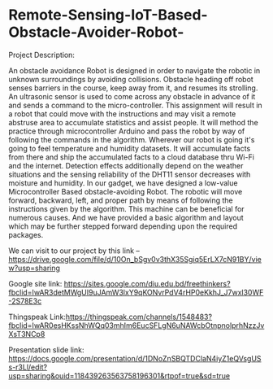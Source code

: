# Remote-Sensing-IoT-Based-Obstacle-Avoider-Robot-

Project Description:

An obstacle avoidance Robot is designed in order to navigate the robotic in unknown surroundings by avoiding collisions. Obstacle heading off robot senses barriers in the course, keep away from it, and resumes its strolling. An ultrasonic sensor is used to come across any obstacle in advance of it and sends a command to the micro-controller. 
This assignment will result in a robot that could move with the instructions and may visit a remote abstruse area to accumulate statistics and assist people. It will method the practice through microcontroller Arduino and pass the robot by way of following the commands in the algorithm. Wherever our robot is going it's going to feel temperature and humidity datasets. It will accumulate facts from there and ship the accumulated facts to a cloud database thru Wi-Fi and the internet. Detection effects additionally depend on the weather situations and the sensing reliability of the DHT11 sensor decreases with moisture and humidity. In our gadget, we have designed a low-value Microcontroller Based obstacle-avoiding Robot. The robotic will move forward, backward, left, and proper path by means of following the instructions given by the algorithm. 
This machine can be beneficial for numerous causes. And we have provided a basic algorithm and layout which may be further stepped forward depending upon the required packages.

We can visit to our project by this link – https://drive.google.com/file/d/10On_bSgv0v3thX35Sgiq5ErLX7cN91BY/view?usp=sharing

Google site link: https://sites.google.com/diu.edu.bd/freethinkers?fbclid=IwAR3detMWgUI9uJAmW3lxY9qKONvrPdV4rHP0eKkhJ_J7wxl30WF-2S78E3c

Thingspeak Link:https://thingspeak.com/channels/1548483?fbclid=IwAR0esHKssNhWQq03mhIm6EucSFLgN6uNAWcbOtnpnolprhNzzJvXsT3NCp8

Presentation slide link: https://docs.google.com/presentation/d/1DNoZnSBQTDClaN4iyZ1eQVsgUSs-r3Ll/edit?usp=sharing&ouid=118439263563758196301&rtpof=true&sd=true
